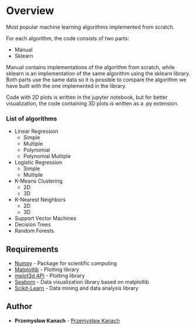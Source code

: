 # Overview

Most popular machine learning algorithms implemented from scratch.

For each algorithm, the code consists of two parts:
* Manual
* Sklearn

Manual contains implementations of the algorithm from scratch, while sklearn is an implementation of the same algorithm using the sklearn library.
Both parts use the same data so it is possible to compare the algorithm we have built with the one implemented in the library.

Code with 2D plots is written in the jupyter notebook, but for better visualization, the code containing 3D plots is written as a .py extension.

### List of algorithms

- Linear Regression
  * Simple
  * Multiple
  * Polynomial
  * Polynomial Multiple
- Logistic Regression
  * Simple
  * Multiple
- K-Means Clustering
  * 2D
  * 3D
- K-Nearest Neighbors
  * 2D
  * 3D
- Support Vector Machines
- Decision Trees
- Random Forests

## Requirements

* [Numpy](http://www.numpy.org) - Package for scientific computing
* [Matplotlib](https://matplotlib.org) - Plotting library
* [mplot3d API](https://matplotlib.org) - Plotting library
* [Seaborn](https://seaborn.pydata.org) - Data visualization library based on matplotlib
* [Scikit-Learn](https://scikit-learn.org/stable/) - Data mining and data analysis library

## Author

* **Przemysław Kanach** - [Przemysław Kanach](https://github.com/Przemoo16)
